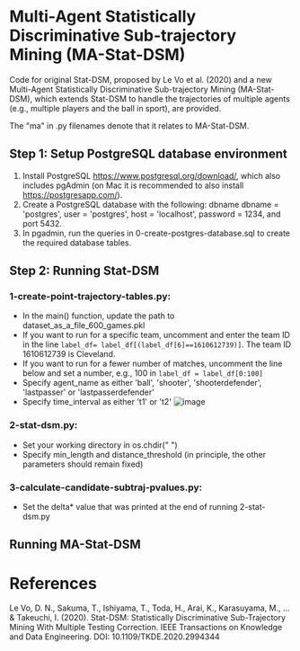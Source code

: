 # Multi-Agent Statistically Discriminative Sub-trajectory Mining (MA-Stat-DSM)
Code for original Stat-DSM, proposed by Le Vo et al. (2020) and a new Multi-Agent Statistically Discriminative Sub-trajectory Mining (MA-Stat-DSM), which extends Stat-DSM to handle the trajectories of multiple agents (e.g., multiple players and the ball in sport), are provided. 

The "ma" in .py filenames denote that it relates to MA-Stat-DSM.

## Step 1: Setup PostgreSQL database environment
1. Install PostgreSQL https://www.postgresql.org/download/, which also includes pgAdmin (on Mac it is recommended to also install https://postgresapp.com/).
2. Create a PostgreSQL database with the following: dbname dbname = 'postgres', user = 'postgres', host = 'localhost', password = 1234, and port 5432.
3. In pgadmin, run the queries in 0-create-postgres-database.sql to create the required database tables.

## Step 2: Running Stat-DSM 
### 1-create-point-trajectory-tables.py:    
- In the main() function, update the path to dataset_as_a_file_600_games.pkl
- If you want to run for a specific team, uncomment and enter the team ID in the line 
```label_df= label_df[(label_df[6]==1610612739)]```. The team ID 1610612739 is Cleveland.
- If you want to run for a fewer number of matches, uncomment the line below and set a number, e.g., 100 in ```label_df = label_df[0:100]```
- Specify agent_name as either 'ball', 'shooter', 'shooterdefender', 'lastpasser' or 'lastpasserdefender'
- Specify time_interval as either 't1' or 't2'
![image](https://user-images.githubusercontent.com/29388472/173998123-ad0bade2-e42d-4261-89dd-40a4bc7834d3.png)

### 2-stat-dsm.py:  
- Set your working directory in os.chdir(" ")
- Specify min_length and distance_threshold (in principle, the other parameters should remain fixed) 

### 3-calculate-candidate-subtraj-pvalues.py:  
- Set the delta* value that was printed at the end of running 2-stat-dsm.py   

## Running MA-Stat-DSM   

# References
Le Vo, D. N., Sakuma, T., Ishiyama, T., Toda, H., Arai, K., Karasuyama, M., ... & Takeuchi, I. (2020). Stat-DSM: Statistically Discriminative Sub-Trajectory Mining With Multiple Testing Correction. IEEE Transactions on Knowledge and Data Engineering. DOI: 10.1109/TKDE.2020.2994344
